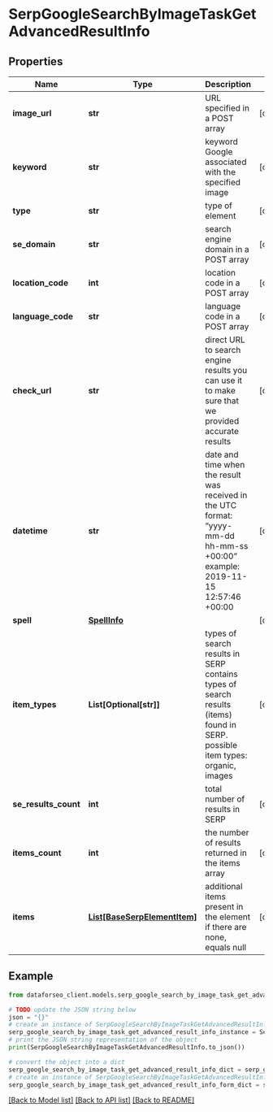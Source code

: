 # SerpGoogleSearchByImageTaskGetAdvancedResultInfo


## Properties

Name | Type | Description | Notes
------------ | ------------- | ------------- | -------------
**image_url** | **str** | URL specified in a POST array | [optional] 
**keyword** | **str** | keyword Google associated with the specified image | [optional] 
**type** | **str** | type of element | [optional] 
**se_domain** | **str** | search engine domain in a POST array | [optional] 
**location_code** | **int** | location code in a POST array | [optional] 
**language_code** | **str** | language code in a POST array | [optional] 
**check_url** | **str** | direct URL to search engine results you can use it to make sure that we provided accurate results | [optional] 
**datetime** | **str** | date and time when the result was received in the UTC format: “yyyy-mm-dd hh-mm-ss +00:00” example: 2019-11-15 12:57:46 +00:00 | [optional] 
**spell** | [**SpellInfo**](SpellInfo.md) |  | [optional] 
**item_types** | **List[Optional[str]]** | types of search results in SERP contains types of search results (items) found in SERP. possible item types: organic, images | [optional] 
**se_results_count** | **int** | total number of results in SERP | [optional] 
**items_count** | **int** | the number of results returned in the items array | [optional] 
**items** | [**List[BaseSerpElementItem]**](BaseSerpElementItem.md) | additional items present in the element if there are none, equals null | [optional] 

## Example

```python
from dataforseo_client.models.serp_google_search_by_image_task_get_advanced_result_info import SerpGoogleSearchByImageTaskGetAdvancedResultInfo

# TODO update the JSON string below
json = "{}"
# create an instance of SerpGoogleSearchByImageTaskGetAdvancedResultInfo from a JSON string
serp_google_search_by_image_task_get_advanced_result_info_instance = SerpGoogleSearchByImageTaskGetAdvancedResultInfo.from_json(json)
# print the JSON string representation of the object
print(SerpGoogleSearchByImageTaskGetAdvancedResultInfo.to_json())

# convert the object into a dict
serp_google_search_by_image_task_get_advanced_result_info_dict = serp_google_search_by_image_task_get_advanced_result_info_instance.to_dict()
# create an instance of SerpGoogleSearchByImageTaskGetAdvancedResultInfo from a dict
serp_google_search_by_image_task_get_advanced_result_info_form_dict = serp_google_search_by_image_task_get_advanced_result_info.from_dict(serp_google_search_by_image_task_get_advanced_result_info_dict)
```
[[Back to Model list]](../README.md#documentation-for-models) [[Back to API list]](../README.md#documentation-for-api-endpoints) [[Back to README]](../README.md)


